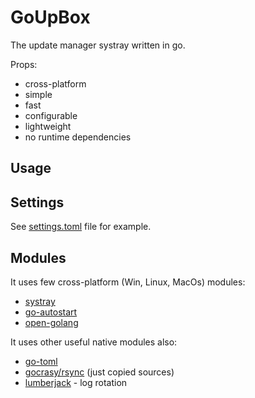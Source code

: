 # GoUpBox

The update manager systray written in go.

Props:

* cross-platform
* simple
* fast
* configurable
* lightweight
* no runtime dependencies

## Usage

## Settings

See [settings.toml](./settings.toml) file for example.

## Modules

It uses few cross-platform (Win, Linux, MacOs) modules:

* [systray](https://github.com/getlantern/systray)
* [go-autostart](https://github.com/emersion/go-autostart)
* [open-golang](https://github.com/skratchdot/open-golang)

It uses other useful native modules also:

* [go-toml](https://github.com/pelletier/go-toml)
* [gocrasy/rsync](https://github.com/gokrazy/rsync) (just copied sources)
* [lumberjack](https://gopkg.in/natefinch/lumberjack.v2) - log rotation